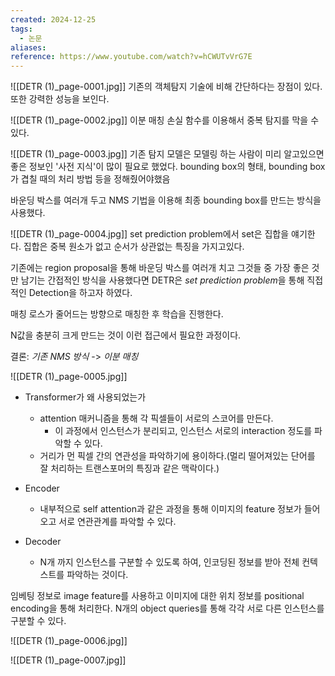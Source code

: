 ```yaml
---
created: 2024-12-25
tags:
  - 논문
aliases: 
reference: https://www.youtube.com/watch?v=hCWUTvVrG7E
---
```

![[DETR (1)_page-0001.jpg]]
기존의 객체탐지 기술에 비해 간단하다는 장점이 있다.
또한 강력한 성능을 보인다.

![[DETR (1)_page-0002.jpg]]
이분 매칭 손실 함수를 이용해서 중복 탐지를 막을 수 있다.

![[DETR (1)_page-0003.jpg]]
기존 탐지 모델은 모델링 하는 사람이 미리 알고있으면 좋은 정보인 '사전 지식'이 많이 필요로 했었다.
	bounding box의 형태, bounding box가 겹칠 때의 처리 방법 등을 정해줬어야했음

바운딩 박스를 여러개 두고 NMS 기법을 이용해 최종 bounding box를 만드는 방식을 사용했다.

![[DETR (1)_page-0004.jpg]]
set prediction problem에서 set은 집합을 얘기한다.
	집합은 중복 원소가 없고 순서가 상관없는 특징을 가지고있다.

기존에는 region proposal을 통해 바운딩 박스를 여러개 치고 그것들 중 가장 좋은 것만 남기는 간접적인 방식을 사용했다면 DETR은 *set prediction problem*을 통해 직접적인 Detection을 하고자 하였다.

매칭 로스가 줄어드는 방향으로 매칭한 후 학습을 진행한다.

N값을 충분히 크게 만드는 것이 이런 접근에서 필요한 과정이다.

결론: *기존 NMS 방식* -> *이분 매칭*


![[DETR (1)_page-0005.jpg]]
- Transformer가 왜 사용되었는가
	- attention 매커니즘을 통해 각 픽셀들이 서로의 스코어를 만든다.
		- 이 과정에서 인스턴스가 분리되고, 인스턴스 서로의 interaction 정도를 파악할 수 있다.
	- 거리가 먼 픽셀 간의 연관성을 파악하기에 용이하다.(멀리 떨어져있는 단어를 잘 처리하는 트랜스포머의 특징과 같은 맥락이다.)

- Encoder
	- 내부적으로 self attention과 같은 과정을 통해 이미지의 feature 정보가 들어오고 서로 연관관계를 파악할 수 있다.

- Decoder
	- N개 까지 인스턴스를 구분할 수 있도록 하여, 인코딩된 정보를 받아 전체 컨텍스트를 파악하는 것이다.

임베팅 정보로 image feature를 사용하고 이미지에 대한 위치 정보를 positional encoding을 통해 처리한다.
N개의 object queries를 통해 각각 서로 다른 인스턴스를 구분할 수 있다.



![[DETR (1)_page-0006.jpg]]




![[DETR (1)_page-0007.jpg]]
